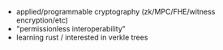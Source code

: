 - applied/programmable cryptography (zk/MPC/FHE/witness encryption/etc)
- "permissionless interoperability"
- learning rust / interested in verkle trees

<!---
intldds/intldds is a ✨ special ✨ repository because its `README.md` (this file) appears on your GitHub profile.
You can click the Preview link to take a look at your changes.
--->
